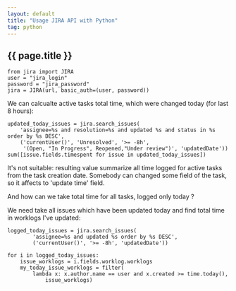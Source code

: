 ```yaml
---
layout: default
title: "Usage JIRA API with Python"
tag: python
---
```


## {{ page.title }}

<pre><code><span class="python_keyword">from</span> jira <span class="python_keyword">import</span> JIRA
user = <span class="python_string">"jira_login"</span>
password = <span class="python_string">"jira_password"</span>
jira = JIRA(url, basic_auth=(user, password))
</code></pre>

We can calcualte active tasks total time, which were changed today (for last 8 hours):

<pre><code>updated_today_issues = jira.search_issues(
	'assignee=%s and resolution=%s and updated %s and status in %s order by %s DESC',
	(<span class="python_string">'currentUser()'</span>, <span class="python_string">'Unresolved'</span>, <span class="python_string">'>= -8h'</span>,
	 <span class="python_string">'(Open, "In Progress", Reopened,"Under review")'</span>, <span class="python_string">'updatedDate'</span>))
sum([issue.fields.timespent <span class="python_keyword">for</span> issue <span class="python_keyword">in</span> updated_today_issues])
</code></pre>

It's not suitable: resulting value summarize all time logged for active tasks from the task creation date. Somebody can changed some field of the task, so it affects to 'update time' field.

And how can we take total time for all tasks, logged only today ?

We need take all issues which have been updated today and find total time in worklogs I've updated:

<pre><code>logged_today_issues = jira.search_issues(
		<span class="python_string">'assignee=%s and updated %s order by %s DESC'</span>,
		(<span class="python_string">'currentUser()'</span>, <span class="python_string">'>= -8h'</span>, <span class="python_string">'updatedDate'</span>))

<span class="python_keyword">for</span> i <span class="python_keyword">in</span> logged_today_issues:
	issue_worklogs = i.fields.worklog.worklogs
	my_today_issue_worklogs = <span class="python_keyword">filter</span>(
		<span class="python_keyword">lambda</span> x: x.author.name == user and x.created >= time.today(),
			issue_worklogs)</code></pre>
